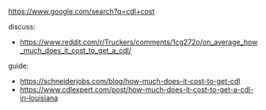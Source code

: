 https://www.google.com/search?q=cdl+cost

discuss:
- https://www.reddit.com/r/Truckers/comments/1cg272o/on_average_how_much_does_it_cost_to_get_a_cdl/

guide:
- https://schneiderjobs.com/blog/how-much-does-it-cost-to-get-cdl
- https://www.cdlexpert.com/post/how-much-does-it-cost-to-get-a-cdl-in-louisiana
